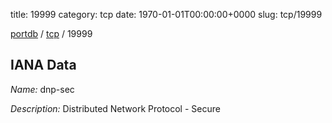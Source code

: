 title: 19999
category: tcp
date: 1970-01-01T00:00:00+0000
slug: tcp/19999

[portdb](/) / [tcp](/category/tcp.html) / 19999


## IANA Data

_Name:_ dnp-sec

_Description:_ Distributed Network Protocol - Secure

